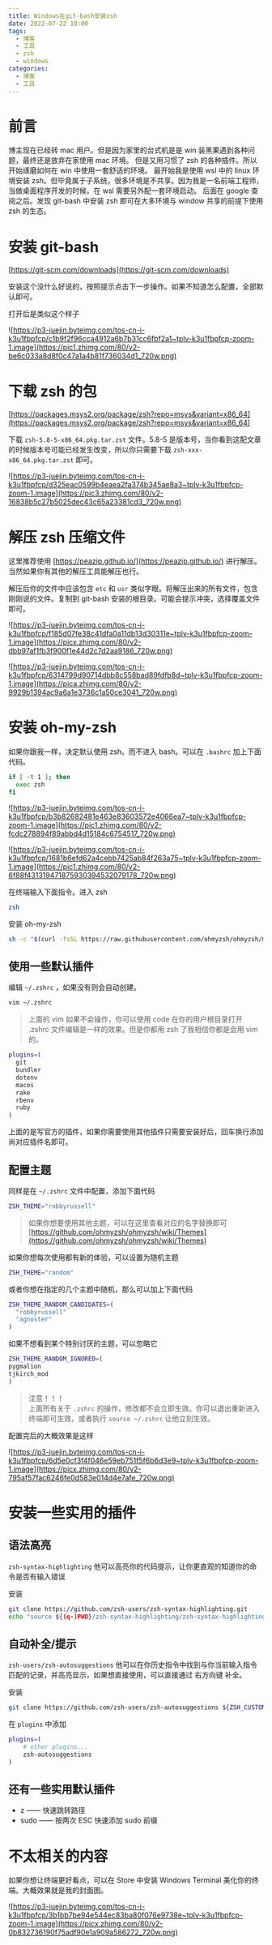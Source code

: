 ```yaml
---
title: Windows在git-bash安装zsh
date: 2022-07-22 10:00
tags:
  - 博客
  - 工具
  - zsh
  - windows
categories:
  - 博客
  - 工具
---
```


# 前言

博主现在已经转 mac 用户。但是因为家里的台式机是是 win 装黑果遇到各种问题，最终还是放弃在家使用 mac 环境。
但是又用习惯了 zsh 的各种插件。所以开始琢磨如何在 win 中使用一套舒适的环境。
最开始我是使用 wsl 中的 linux 环境安装 zsh。但毕竟属于子系统，很多环境是不共享。因为我是一名前端工程师，当做桌面程序开发的时候。在 wsl 需要另外配一套环境启动。
后面在 google 查阅之后。发现 git-bash 中安装 zsh 即可在大多环境与 window 共享的前提下使用 zsh 的生态。

# 安装 git-bash

[https://git-scm.com/downloads](https://git-scm.com/downloads)

安装这个没什么好说的，按照提示点击下一步操作。如果不知道怎么配置，全部默认即可。

打开后是类似这个样子

![https://p3-juejin.byteimg.com/tos-cn-i-k3u1fbpfcp/c1b9f2f96cca4912a6b7b31cc6fbf2a1~tplv-k3u1fbpfcp-zoom-1.image](https://pic1.zhimg.com/80/v2-be6c033a8d8f0c47a1a4b81f736034d1_720w.png)

# 下载 zsh 的包

[https://packages.msys2.org/package/zsh?repo=msys&variant=x86_64](https://packages.msys2.org/package/zsh?repo=msys&variant=x86_64)

下载 `zsh-5.8-5-x86_64.pkg.tar.zst` 文件。5.8-5 是版本号，当你看到这配文章的时候版本号可能已经发生改变，所以你只需要下载 `zsh-xxx-x86_64.pkg.tar.zst` 即可。

![https://p3-juejin.byteimg.com/tos-cn-i-k3u1fbpfcp/d325eac0599b4eaea2fa374b345ae8a3~tplv-k3u1fbpfcp-zoom-1.image](https://pic3.zhimg.com/80/v2-16838b5c27b5025dec43c65a23381cd3_720w.png)

# 解压 zsh 压缩文件

这里推荐使用 [https://peazip.github.io/](https://peazip.github.io/) 进行解压。当然如果你有其他的解压工具能解压也行。

解压后你的文件中应该包含 `etc` 和 `usr` 类似字眼。将解压出来的所有文件，包含刚刚说的文件。复制到 git-bash 安装的根目录。可能会提示冲突，选择覆盖文件即可。

![https://p3-juejin.byteimg.com/tos-cn-i-k3u1fbpfcp/f185d07fe38c41dfa0a11db13d30311e~tplv-k3u1fbpfcp-zoom-1.image](https://picx.zhimg.com/80/v2-dbb97af1fb3f900f1e44d2c7d2aa9186_720w.png)

![https://p3-juejin.byteimg.com/tos-cn-i-k3u1fbpfcp/6314799d90714dbb8c558bad89fdfb8d~tplv-k3u1fbpfcp-zoom-1.image](https://pica.zhimg.com/80/v2-9929b1394ac9a6a1e3736c1a50ce3041_720w.png)

# 安装 oh-my-zsh

如果你跟我一样，决定默认使用 zsh。而不进入 bash。可以在 `.bashrc` 加上下面代码。

```bash
if [ -t 1 ]; then
  exec zsh
fi
```

![https://p3-juejin.byteimg.com/tos-cn-i-k3u1fbpfcp/b3b82682481e463e83603572e4066ea7~tplv-k3u1fbpfcp-zoom-1.image](https://pic1.zhimg.com/80/v2-fcdc278894f89abbd4d15184c6754517_720w.png)

![https://p3-juejin.byteimg.com/tos-cn-i-k3u1fbpfcp/1681b6efd62a4cebb7425ab84f263a75~tplv-k3u1fbpfcp-zoom-1.image](https://pic1.zhimg.com/80/v2-6f88f431319471875930394532079178_720w.png)

在终端输入下面指令。进入 zsh

```bash
zsh
```

安装 oh-my-zsh

```bash
sh -c "$(curl -fsSL https://raw.githubusercontent.com/ohmyzsh/ohmyzsh/master/tools/install.sh)"
```

## 使用一些默认插件

编辑 `~/.zshrc` ，如果没有则会自动创建。

```bash
vim ~/.zshrc
```

> 上面的 vim 如果不会操作，你可以使用 code 在你的用户根目录打开 .zshrc 文件编辑是一样的效果。但是你都用 zsh 了我相信你都是会用 vim 的。

```bash
plugins=(
  git
  bundler
  dotenv
  macos
  rake
  rbenv
  ruby
)
```

上面的是写官方的插件，如果你需要使用其他插件只需要安装好后，回车换行添加尚对应插件名即可。

## 配置主题

同样是在 `~/.zshrc` 文件中配置，添加下面代码

```bash
ZSH_THEME="robbyrussell"
```

> 如果你想要使用其他主题，可以在这里查看对应的名字替换即可 [https://github.com/ohmyzsh/ohmyzsh/wiki/Themes](https://github.com/ohmyzsh/ohmyzsh/wiki/Themes)

如果你想每次使用都有新的体验，可以设置为随机主题

```bash
ZSH_THEME="random"
```

或者你想在指定的几个主题中随机，那么可以加上下面代码

```bash
ZSH_THEME_RANDOM_CANDIDATES=(
  "robbyrussell"
  "agnoster"
)
```

如果不想看到某个特别讨厌的主题，可以忽略它

```bash
ZSH_THEME_RANDOM_IGNORED=(
pygmalion
tjkirch_mod
)
```

> 注意！！！  
> 上面所有关于 `.zshrc` 的操作，修改都不会立即生效。你可以退出重新进入终端即可生效，或者执行 `source ~/.zshrc` 让他立刻生效。

配置完后的大概效果是这样

![https://p3-juejin.byteimg.com/tos-cn-i-k3u1fbpfcp/6d5e0cf3f4f046e59eb751f5f6b6d3e9~tplv-k3u1fbpfcp-zoom-1.image](https://picx.zhimg.com/80/v2-795af57fac6246fe0d583e014d4e7afe_720w.png)

# 安装一些实用的插件

## 语法高亮

`zsh-syntax-highlighting` 他可以高亮你的代码提示，让你更直观的知道你的命令是否有输入错误

安装

```bash
git clone https://github.com/zsh-users/zsh-syntax-highlighting.git
echo "source ${(q-)PWD}/zsh-syntax-highlighting/zsh-syntax-highlighting.zsh" >> ${ZDOTDIR:-$HOME}/.zshrc
```

## 自动补全/提示

`zsh-users/zsh-autosuggestions` 他可以在你历史指令中找到与你当前输入指令匹配的记录，并高亮显示，如果想直接使用，可以直接通过 右方向键 补全。

安装

```bash
git clone https://github.com/zsh-users/zsh-autosuggestions ${ZSH_CUSTOM:-~/.oh-my-zsh/custom}/plugins/zsh-autosuggestions
```

在 `plugins` 中添加

```bash
plugins=( 
    # other plugins...
    zsh-autosuggestions
)
```

## 还有一些实用默认插件

- z —— 快速跳转路径
- sudo —— 按两次 ESC 快速添加 sudo 前缀

# 不太相关的内容

如果你想让终端更好看点，可以在 Store 中安装 Windows Terminal 美化你的终端。大概效果就是我的封面图。

![https://p3-juejin.byteimg.com/tos-cn-i-k3u1fbpfcp/3b1bb7be94e544ec83ba80f076e9738e~tplv-k3u1fbpfcp-zoom-1.image](https://picx.zhimg.com/80/v2-0b832736190f75adf90e1a909a586272_720w.png)